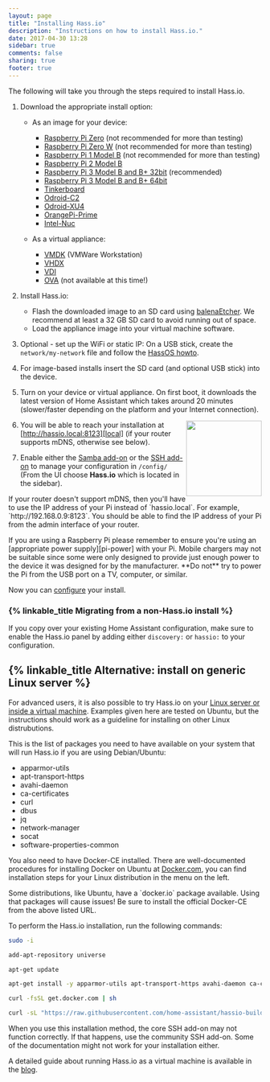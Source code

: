 ```yaml
---
layout: page
title: "Installing Hass.io"
description: "Instructions on how to install Hass.io."
date: 2017-04-30 13:28
sidebar: true
comments: false
sharing: true
footer: true
---
```


The following will take you through the steps required to install Hass.io.

1. Download the appropriate install option:

   - As an image for your device:
  
     - [Raspberry Pi Zero][pi1] (not recommended for more than testing)
     - [Raspberry Pi Zero W][pi0-w] (not recommended for more than testing)
     - [Raspberry Pi 1 Model B][pi1] (not recommended for more than testing)
     - [Raspberry Pi 2 Model B][pi2]
     - [Raspberry Pi 3 Model B and B+ 32bit][pi3-32] (recommended)
     - [Raspberry Pi 3 Model B and B+ 64bit][pi3-64]
     - [Tinkerboard][tinker]
     - [Odroid-C2][odroid-c2]
     - [Odroid-XU4][odroid-xu4]
     - [OrangePi-Prime][opi-prime]
     - [Intel-Nuc][intel-nuc]
    
   - As a virtual appliance: 
  
     - [VMDK][vmdk] (VMWare Workstation)
     - [VHDX][vhdx]
     - [VDI][vdi]
     - [OVA][Virtual Appliance] (not available at this time!)
    
2. Install Hass.io:

   - Flash the downloaded image to an SD card using [balenaEtcher][balenaEtcher]. We recommend at least a 32 GB SD card to avoid running out of space.
   - Load the appliance image into your virtual machine software.

3. Optional - set up the WiFi or static IP: On a USB stick, create the `network/my-network` file and follow the [HassOS howto][hassos-network].

4. For image-based installs insert the SD card (and optional USB stick) into the device.

5. Turn on your device or virtual appliance. On first boot, it downloads the latest version of Home Assistant which takes around 20 minutes (slower/faster depending on the platform and your Internet connection).

   <img src='/images/hassio/screenshots/first-start.png' style='clear: right; border:none; box-shadow: none; float: right; margin-bottom: 12px;' width='150' />

6. You will be able to reach your installation at [http://hassio.local:8123][local] (if your router supports mDNS, otherwise see below).

7. Enable either the [Samba add-on][samba] or the [SSH add-on][ssh] to manage your configuration in `/config/` (From the UI choose **Hass.io** which is located in the sidebar).

<p class='note'>
If your router doesn't support mDNS, then you'll have to use the IP address of your Pi instead of `hassio.local`. For example, `http://192.168.0.9:8123`. You should be able to find the IP address of your Pi from the admin interface of your router.
</p>

<p class='note warning'>
If you are using a Raspberry Pi please remember to ensure you're using an [appropriate power supply][pi-power] with your Pi. Mobile chargers may not be suitable since some were only designed to provide just enough power to the device it was designed for by the manufacturer. **Do not** try to power the Pi from the USB port on a TV, computer, or similar.
</p>

Now you can [configure][configure] your install.

### {% linkable_title Migrating from a non-Hass.io install %}

If you copy over your existing Home Assistant configuration, make sure to enable the Hass.io panel by adding either `discovery:` or `hassio:` to your configuration.

## {% linkable_title Alternative: install on generic Linux server %}

For advanced users, it is also possible to try Hass.io on your [Linux server or inside a virtual machine][linux].
Examples given here are tested on Ubuntu, but the instructions should work as a guideline for installing on other Linux distrubutions.

This is the list of packages you need to have available on your system that will run Hass.io if you are using Debian/Ubuntu:

 - apparmor-utils
 - apt-transport-https
 - avahi-daemon
 - ca-certificates
 - curl
 - dbus
 - jq
 - network-manager
 - socat
 - software-properties-common

You also need to have Docker-CE installed. There are well-documented procedures for installing Docker on Ubuntu at [Docker.com](https://docs.docker.com/install/linux/docker-ce/ubuntu/), you can find installation steps for your Linux distribution in the menu on the left.

<p class='note warning'>
  Some distributions, like Ubuntu, have a `docker.io` package available. Using that packages will cause issues!
  Be sure to install the official Docker-CE from the above listed URL.
</p>

To perform the Hass.io installation, run the following commands:

```bash
sudo -i

add-apt-repository universe

apt-get update

apt-get install -y apparmor-utils apt-transport-https avahi-daemon ca-certificates curl dbus jq network-manager socat software-properties-common

curl -fsSL get.docker.com | sh

curl -sL "https://raw.githubusercontent.com/home-assistant/hassio-build/master/install/hassio_install" | bash -s
```

<p class='note'>
When you use this installation method, the core SSH add-on may not function correctly. If that happens, use the community SSH add-on. Some of the documentation might not work for your installation either.
</p>

A detailed guide about running Hass.io as a virtual machine is available in the [blog][hassio-vm].

[balenaEtcher]: https://www.balena.io/etcher
[Virtual Appliance]: https://github.com/home-assistant/hassos/blob/dev/Documentation/boards/ova.md
[hassos-network]: https://github.com/home-assistant/hassos/blob/dev/Documentation/network.md
[pi0-w]: https://github.com/home-assistant/hassos/releases/download/2.10/hassos_rpi0-w-2.10.img.gz
[pi1]: https://github.com/home-assistant/hassos/releases/download/2.10/hassos_rpi-2.10.img.gz
[pi2]: https://github.com/home-assistant/hassos/releases/download/2.10/hassos_rpi2-2.10.img.gz
[pi3-32]: https://github.com/home-assistant/hassos/releases/download/2.10/hassos_rpi3-2.10.img.gz
[pi3-64]: https://github.com/home-assistant/hassos/releases/download/2.10/hassos_rpi3-64-2.10.img.gz
[tinker]: https://github.com/home-assistant/hassos/releases/download/2.10/hassos_tinker-2.10.img.gz
[odroid-c2]: https://github.com/home-assistant/hassos/releases/download/2.10/hassos_odroid-c2-2.10.img.gz
[odroid-xu4]: https://github.com/home-assistant/hassos/releases/download/2.10/hassos_odroid-xu4-2.10.img.gz
[opi-prime]: https://github.com/home-assistant/hassos/releases/download/2.10/hassos_opi-prime-2.10.img.gz
[intel-nuc]: https://github.com/home-assistant/hassos/releases/download/2.10/hassos_intel-nuc-2.10.img.gz
[vmdk]: https://github.com/home-assistant/hassos/releases/download/2.10/hassos_ova-2.10.vmdk.gz
[vhdx]: https://github.com/home-assistant/hassos/releases/download/2.10/hassos_ova-2.10.vhdx.gz
[vdi]: https://github.com/home-assistant/hassos/releases/download/2.10/hassos_ova-2.10.vdi.gz
[linux]: https://github.com/home-assistant/hassio-build/tree/master/install#install-hassio
[local]: http://hassio.local:8123
[samba]: /addons/samba/
[ssh]: /addons/ssh/
[pi-power]: https://www.raspberrypi.org/help/faqs/#powerReqs
[hassio-vm]: /blog/2017/11/29/hassio-virtual-machine/
[configure]: /getting-started/configuration/
